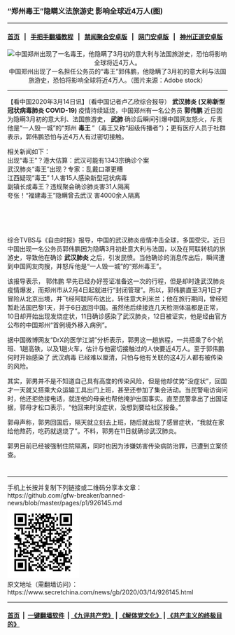 ### “郑州毒王”隐瞒义法旅游史 影响全球近4万人(图)
------------------------

#### [首页](https://github.com/gfw-breaker/banned-news/blob/master/README.md) &nbsp;&nbsp;|&nbsp;&nbsp; [手把手翻墙教程](https://github.com/gfw-breaker/guides/wiki) &nbsp;&nbsp;|&nbsp;&nbsp; [禁闻聚合安卓版](https://github.com/gfw-breaker/bn-android) &nbsp;&nbsp;|&nbsp;&nbsp; [网门安卓版](https://github.com/oGate2/oGate) &nbsp;&nbsp;|&nbsp;&nbsp; [神州正道安卓版](https://github.com/SzzdOgate/update) 



<div class="article_right" style="fone-color:#000">
 <p style="text-align:center">
  <img alt="中国郑州出现了一名毒王，他隐瞒了3月初的意大利与法国旅游史，恐怕将影响全球将近4万人。" src="//img3.secretchina.com/pic/2020/3-13/p2646972a962578421-ss.jpg" style="height:337px; width:600px"/>
  <br>
   中国郑州出现了一名担任公务员的“毒王”郭伟鹏，他隐瞒了3月初的意大利与法国旅游史，恐怕将影响全球将近4万人。（图片来源：Adobe stock）
   <span id="hideid" name="hideid" style="color:red;display:none;">
    <span href="https://www.secretchina.com">
    </span>
   </span>
  </br>
 </p>
 <div id="txt-mid1-t21-2017">
  

---


  </div>
 </div>
 <p>
  【看中国2020年3月14日讯】（看中国记者卢乙欣综合报导）
  <strong>
   <span href="https://www.secretchina.com/news/gb/tag/武汉肺炎" target="_blank">
    武汉肺炎
   </span>
   (又称新型冠状病毒肺炎 COVID-19)
  </strong>
  疫情持续延烧，中国郑州有一名公务员
  <strong>
   郭伟鹏
  </strong>
  近日因为隐瞒3月初的意大利、法国旅游史，
  <strong>
   武肺
  </strong>
  确诊后瞬间引爆中国网友怒火，斥责他是“一人毁一城”的“郑州
  <strong>
   毒王
  </strong>
  ”（毒王又称“超级传播者”）；更有医疗人员于社群表示，郭伟鹏恐怕与近4万人有过密切接触。
  <span id="hideid" name="hideid" style="color:red;display:none;">
   <span href="https://www.secretchina.com">
   </span>
  </span>
 </p>
 <p>
  相关新闻如下：
  <br>
   <span href="https://www.secretchina.com/news/b5/2020/01/22/920479.html" target="_blank">
    出现“毒王”？港大估算：武汉可能有1343宗确诊个案
   </span>
   <br>
    <span href="https://www.secretchina.com/news/b5/2020/01/22/920462.html" target="_blank">
     武汉肺炎“毒王”出现？专家：乱戴口罩更糟
    </span>
    <br>
     <span href="https://www.secretchina.com/news/b5/2020/02/01/921540.html" target="_blank">
      江西疑现“毒王” 1人害15人感染新型冠状病毒
     </span>
     <br>
      <span href="https://www.secretchina.com/news/b5/2020/02/05/921985.html" target="_blank">
       副镇长成毒王？违规聚会确诊肺炎害31人隔离
      </span>
      <br>
       <span href="https://www.secretchina.com/news/b5/2020/02/06/922064.html" target="_blank">
        夸张！“福建毒王”隐瞒曾去武汉 害4000余人隔离
       </span>
      </br>
     </br>
    </br>
   </br>
  </br>
 </p>
 <p>
  综合TVBS与《自由时报》报导，中国的武汉肺炎疫情冲击全球，多国受灾。近日中国出现一名公务员郭伟鹏因为隐瞒3月初赴意大利与法国，以及在阿联转机的旅游史，导致他在确诊
  <strong>
   <span href="https://zh.wikipedia.org/wiki/2019%E5%86%A0%E7%8A%B6%E7%97%85%E6%AF%92%E7%97%85" target="_blank">
    武汉肺炎
   </span>
  </strong>
  之后，引发民愤。当他确诊的消息传出后，瞬间遭到中国网友肉搜，并怒斥他是“一人毁一城”的“郑州毒王”。
 </p>
 <p>
  该报导表示，
  <span href="https://www.secretchina.com/news/gb/tag/郭伟鹏" target="_blank">
   郭伟鹏
  </span>
  早先已经办好签证准备这一次的行程，但是却时逢武汉肺炎疫情爆发，而郑州市从2月4日起就进行“封闭管理”。所以，郭伟鹏直至3月1日才冒险从北京出境，并飞经阿联阿布达比，转往意大利米兰；他在旅行期间，曾经短暂赴法国巴黎1天，并于6日返回中国。虽然他后续接连几天检测体温都是正常，10日却开始出现发烧症状，11日确诊感染了武汉肺炎，12日被证实，他是经由官方公布的中国郑州“首例境外移入病例”。
 </p>
 <p>
  据中国微博网友“DrX的医学江湖”分析表示，郭男这一趟旅程，一共搭乘了6个航班、1趟高铁，以及1趟火车，估计与他密切接触过的人快要近4万人。至于郭伟鹏何时开始感染了
  <span href="https://www.secretchina.com/news/gb/tag/武汉病毒" target="_blank">
   武汉病毒
  </span>
  已经难以厘清，只怕与他有关联的这4万人都有被传染的风险。
 </p>
 <p>
  其实，郭男并不是不知道自己具有高度的传染风险，但是他却仗势“没症状”，回国才一天就又搭乘大众运输工具出门上班，甚至还参加了集会活动。当民警电访询问时，他还拒绝接电话，就连他的母亲也帮他掩护出国事实。直至民警拿出了出国证据，郭母才松口表示，“他回来时没症状，没想到要给社区报备。”
 </p>
 <p>
  郭母声称，郭男回国后，隔天就立刻去上班，随后就出现了感冒症状，“我就在家给他熬药，吃药就退烧了”。不料，郭男在11日就确诊武汉肺炎。
 </p>
 <p>
  郭男目前已经被强制住院隔离，同时也因为涉嫌妨害传染病防治罪，已遭到立案侦查。
  <center>
   <div>
    <div id="txt-mid2-t22-2017" style="display: block;  max-height: 351px;  overflow: hidden;">
     <div id="SC-21xxx">
     </div>
     <ins class="adsbygoogle" data-ad-client="ca-pub-1276641434651360" data-ad-format="auto" data-ad-slot="4301710469" data-full-width-responsive="true" style="display:block">
     </ins>
    </div>
   </div>
  </center>
  <div style="padding-top:12px;">
  </div>
 </p>
</div>

<hr/>
手机上长按并复制下列链接或二维码分享本文章：<br/>
https://github.com/gfw-breaker/banned-news/blob/master/pages/p1/926145.md <br/>
<a href='https://github.com/gfw-breaker/banned-news/blob/master/pages/p1/926145.md'><img src='https://github.com/gfw-breaker/banned-news/blob/master/pages/p1/926145.md.png'/></a> <br/>
原文地址（需翻墙访问）：https://www.secretchina.com/news/gb/2020/03/14/926145.html


------------------------
#### [首页](https://github.com/gfw-breaker/banned-news/blob/master/README.md) &nbsp;|&nbsp; [一键翻墙软件](https://github.com/gfw-breaker/nogfw/blob/master/README.md) &nbsp;| [《九评共产党》](https://github.com/gfw-breaker/9ping.md/blob/master/README.md#九评之一评共产党是什么) | [《解体党文化》](https://github.com/gfw-breaker/jtdwh.md/blob/master/README.md) | [《共产主义的终极目的》](https://github.com/gfw-breaker/gczydzjmd.md/blob/master/README.md)


<img src='http://gfw-breaker.win/banned-news/pages/p1/926145.md' width='0px' height='0px'/>